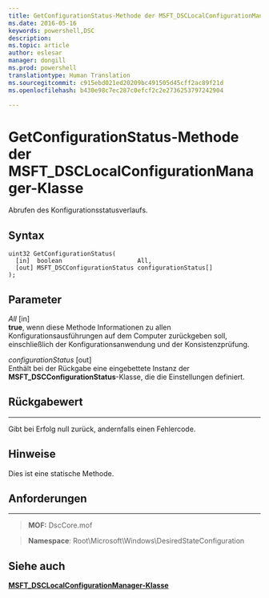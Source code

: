 ```yaml
---
title: GetConfigurationStatus-Methode der MSFT_DSCLocalConfigurationManager-Klasse
ms.date: 2016-05-16
keywords: powershell,DSC
description: 
ms.topic: article
author: eslesar
manager: dongill
ms.prod: powershell
translationtype: Human Translation
ms.sourcegitcommit: c915ebd021ed20209bc491505d45cff2ac89f21d
ms.openlocfilehash: b430e98c7ec287c0efcf2c2e2736253797242904

---
```


# GetConfigurationStatus-Methode der MSFT_DSCLocalConfigurationManager-Klasse

Abrufen des Konfigurationsstatusverlaufs.

Syntax
------

```mof
uint32 GetConfigurationStatus(
  [in]  boolean                     All,
  [out] MSFT_DSCConfigurationStatus configurationStatus[]
);
```

Parameter
----------

*All* \[in\]  
**true**, wenn diese Methode Informationen zu allen Konfigurationsausführungen auf dem Computer zurückgeben soll, einschließlich der Konfigurationsanwendung und der Konsistenzprüfung.

*configurationStatus* \[out\]  
Enthält bei der Rückgabe eine eingebettete Instanz der **MSFT_DSCConfigurationStatus**-Klasse, die die Einstellungen definiert.

## Rückgabewert
------------

Gibt bei Erfolg null zurück, andernfalls einen Fehlercode.

## Hinweise

Dies ist eine statische Methode.

## Anforderungen
------------
>**MOF:** DscCore.mof

>**Namespace**: Root\Microsoft\Windows\DesiredStateConfiguration


## Siehe auch


[**MSFT_DSCLocalConfigurationManager-Klasse**](msft-dsclocalconfigurationmanager.md)


 

 






<!--HONumber=Aug16_HO3-->


